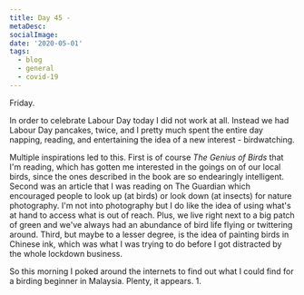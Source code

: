 ```yaml
---
title: Day 45 - 
metaDesc: 
socialImage: 
date: '2020-05-01'
tags:
  - blog
  - general
  - covid-19
---
```


Friday.

In order to celebrate Labour Day today I did not work at all. Instead we had Labour Day pancakes, twice, and I pretty much spent the entire day napping, reading, and entertaining the idea of a new interest - birdwatching. 

Multiple inspirations led to this. First is of course *The Genius of Birds* that I'm reading, which has gotten me interested in the goings on of our local birds, since the ones described in the book are so endearingly intelligent. Second was an article that I was reading on The Guardian which encouraged people to look up (at birds) or look down (at insects) for nature photography. I'm not into photography but I do like the idea of using what's at hand to access what is out of reach. Plus, we live right next to a big patch of green and we've always had an abundance of bird life flying or twittering around. Third, but maybe to a lesser degree, is the idea of painting birds in Chinese ink, which was what I was trying to do before I got distracted by the whole lockdown business. 

So this morning I poked around the internets to find out what I could find for a birding beginner in Malaysia. Plenty, it appears. 
1. 